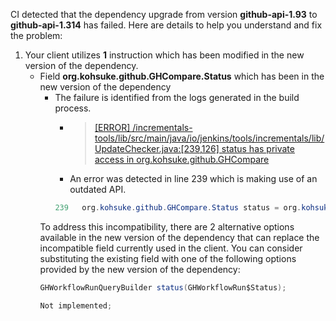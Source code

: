 CI detected that the dependency upgrade from version **github-api-1.93** to **github-api-1.314** has failed. Here are details to help you understand and fix the problem:
1. Your client utilizes **1** instruction which has been modified in the new version of the dependency.
   * <summary>Field <b>org.kohsuke.github.GHCompare.Status</b> which has been <b></b> in the new version of the dependency</summary>
            
        *  <summary>The failure is identified from the logs generated in the build process. </summary>
          
            *   >[[ERROR] /incrementals-tools/lib/src/main/java/io/jenkins/tools/incrementals/lib/UpdateChecker.java:[239,126] status has private access in org.kohsuke.github.GHCompare](https://github.com/chains-project/breaking-good/actions/runs/8110103454/job/22166641300#step:4:1140)
            *   An error was detected in line 239 which is making use of an outdated API.
             ``` java
             239   org.kohsuke.github.GHCompare.Status status = org.kohsuke.github.GitHub.connect().getRepository((ghc.owner + '/') + ghc.repo).getCompare(branch, ghc.hash).status;
            ```
            
        To address this incompatibility, there are 2 alternative options available in the new version of the dependency that can replace the incompatible field currently used in the client. You can consider substituting the existing field with one of the following options provided by the new version of the dependency:
        ``` java
        GHWorkflowRunQueryBuilder status(GHWorkflowRun$Status);
        ```
        ``` java
        Not implemented;
        ```


